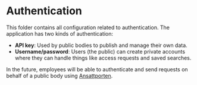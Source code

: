 # Authentication

This folder contains all configuration related to authentication. The application has two kinds of authentication:

- **API key**: Used by public bodies to publish and manage their own data.
- **Username/password**: Users (the public) can create private accounts where they can handle things like access requests and saved searches.

In the future, employees will be able to authenticate and send requests on behalf of a public body using [Ansattporten](https://docs.digdir.no/docs/idporten/oidc/ansattporten_guide.html).
